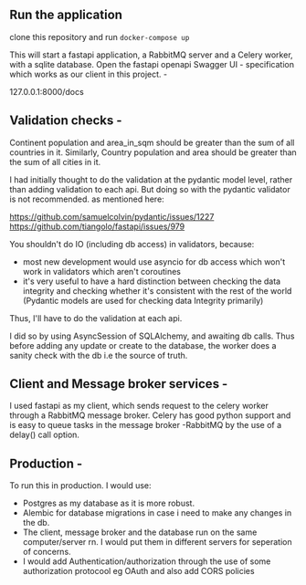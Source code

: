 ## Run the application 

clone this repository and run `docker-compose up`

This will start a fastapi application, a RabbitMQ server and a Celery worker, with a sqlite database. 
Open the fastapi openapi Swagger UI - specification which works as our client in this project. - 

127.0.0.1:8000/docs


## Validation checks -

Continent population and area_in_sqm should be greater than the sum of all countries in it. Similarly, Country population and area should be greater than the sum of all cities in it.

I had initially thought to do the validation at the pydantic model level, rather than adding validation to each api. But doing so with the pydantic validator is not recommended.
as mentioned here:

https://github.com/samuelcolvin/pydantic/issues/1227 
https://github.com/tiangolo/fastapi/issues/979

You shouldn't do IO (including db access) in validators, because:

- most new development would use asyncio for db access which won't work in validators which aren't coroutines
- it's very useful to have a hard distinction between checking the data integrity and checking whether it's consistent with the rest of the world (Pydantic models are used for checking data Integrity primarily)

Thus, I'll have to do the validation at each api.

I did so by using AsyncSession of SQLAlchemy, and awaiting db calls. Thus before adding any update or create to the database, the worker does a sanity check with the db i.e the source of truth.

## Client and Message broker services - 

I used fastapi as my client, which sends request to the celery worker through a RabbitMQ message broker. Celery has good python support and is easy to queue tasks in the message broker -RabbitMQ by the use of a delay() call option.

## Production - 

To run this in production. I would use:

- Postgres as my database as it is more robust. 
- Alembic for database migrations in case i need to make any changes in the db. 
- The client, message broker and the database run on the same computer/server rn. I would put them in different servers for seperation of concerns. 
- I would add Authentication/authorization through the use of some authorization protocool eg OAuth and also add CORS policies

